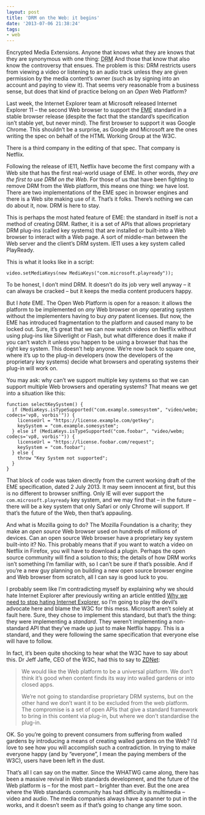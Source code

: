 ```yaml
---
layout: post
title: 'DRM on the Web: it begins'
date: '2013-07-06 21:38:24'
tags:
- web
---
```


Encrypted Media Extensions. Anyone that knows what they are knows that they are synonymous with one thing: <abbr title="Digital Rights Management">DRM</abbr> And those that know that also know the controversy that ensues. The problem is this: DRM restricts users from viewing a video or listening to an audio track unless they are given permission by the media content’s owner (such as by signing into an account and paying to view it). That seems very reasonable from a business sense, but does that kind of practice belong on an *Open* Web Platform?

Last week, the Internet Explorer team at Microsoft released Internet Explorer 11 – the second Web browser to support the <abbr title="Encrypted Media Extensions">EME</abbr> standard in a stable browser release (despite the fact that the standard’s specification isn’t stable yet, but never mind). The first browser to support it was Google Chrome. This shouldn’t be a surprise, as Google and Microsoft are the ones writing the spec on behalf of the HTML Working Group at the W3C.

There is a third company in the editing of that spec. That company is Netflix.

Following the release of IE11, Netflix have become the first company with a Web site that has the first real-world usage of EME. In other words, *they are the first to use DRM on the Web*. For those of us that have been fighting to remove DRM from the Web platform, this means one thing: we have lost. There are two implementations of the EME spec in browser engines and there is a Web site making use of it. That’s it folks. There’s nothing we can do about it, now. DRM is here to stay.

This is perhaps the most hated feature of EME: the standard in itself is not a method of creating DRM. Rather, it is a set of APIs that allows proprietary DRM plug-ins (called key systems) that are installed or built-into a Web browser to interact with a Web page. A sort of middle-man between the Web server and the client’s DRM system. IE11 uses a key system called PlayReady.

This is what it looks like in a script:

`video.setMediaKeys(new MediaKeys("com.microsoft.playready"));`

To be honest, I don’t mind DRM. It doesn’t do its job very well anyway – it can always be cracked – but it keeps the media content producers happy.

But I *hate* EME. The Open Web Platform is open for a reason: it allows the platform to be implemented on *any* Web browser on *any* operating system without the implementers having to buy *any* patent licenses. But now, the EME has introduced fragmentation to the platform and caused many to be locked out. Sure, it’s great that we can now watch videos on Netflix without using plug-ins like Silverlight or Flash, but what difference does it make if you can’t watch it unless you happen to be using a browser that has the right key system. This doesn’t help anyone. We’re now back to square one, where it’s up to the plug-in developers (now the developers of the proprietary key systems) decide what browsers and operating systems their plug-in will work on.

You may ask: why can’t we support multiple key systems so that we can support multiple Web browsers and operating systems? That means we get into a situation like this:

```
function selectKeySystem() {
  if (MediaKeys.isTypeSupported("com.example.somesystem", "video/webm; codecs='vp8, vorbis'")) {
    licenseUrl = "https://license.example.com/getkey";
    keySystem = "com.example.somesystem";
  } else if (MediaKeys.isTypeSupported("com.foobar", "video/webm; codecs='vp8, vorbis'")) {
    licenseUrl = "https://license.foobar.com/request";
    keySystem = "com.foobar";
  } else {
    throw "Key System not supported";
  }
}
```

That block of code was taken directly from the current working draft of the EME specification, dated 2 July 2013. It may seem innocent at first, but this is no different to browser sniffing. Only IE will ever support the `com.microsoft.playready` key system, and we may find that – in the future – there will be a key system that only Safari or only Chrome will support. If that’s the future of the Web, then that’s appauling.

And what is Mozilla going to do? The Mozilla Foundation is a charity; they make an *open source* Web browser used on hundreds of millions of devices. Can an open source Web browser have a proprietary key system built-into it? No. This probably means that if you want to watch a video on Netflix in Firefox, you will have to download a plugin. Perhaps the open source community will find a solution to this; the details of how DRM works isn’t something I’m familiar with, so I can’t be sure if that’s possible. And if you’re a new guy planning on building a new open source browser engine and Web browser from scratch, all I can say is good luck to you.

I probably seem like I’m contradicting myself by explaining why we should hate Internet Explorer after previously writing an article entitled [Why we need to stop hating Internet Explorer](http://joshtumath.me.uk/articles/why-we-need-to-stop-hating-internet-explorer.html), so I’m going to play the devil’s advocate here and blame the W3C for this mess. Microsoft aren’t solely at fault here. Sure, they chose to implement this standard, but that’s the thing: they were implementing a *standard*. They weren’t implementing a non-standard API that they’ve made up just to make Netflix happy. This is a standard, and they were following the same specification that everyone else will have to follow.

In fact, it’s been quite shocking to hear what the W3C have to say about this. Dr Jeff Jaffe, CEO of the W3C, had this to say to [ZDNet](http://www.zdnet.com/reject-drm-and-you-risk-walling-off-parts-of-the-web-says-w3c-chief-7000017388/):

> We would like the Web platform to be a universal platform. We don’t think it’s good when content finds its way into walled gardens or into closed apps.
> 
> We’re not going to standardise proprietary DRM systems, but on the other hand we don’t want it to be excluded from the web platform. The compromise is a set of open APIs that give a standard framework to bring in this content via plug-in, but where we don’t standardise the plug-in.

OK. So you’re going to prevent consumers from suffering from walled gardens by introducing a means of creating walled gardens on the Web? I’d love to see how you will accomplish such a contradiction. In trying to make everyone happy (and by “everyone”, I mean the paying members of the W3C), users have been left in the dust.

That’s all I can say on the matter. Since the WHATWG came along, there has been a massive revival in Web standards development, and the future of the Web platform is – for the most part – brighter than ever. But the one area where the Web standards community has had difficulty is multimedia – video and audio. The media companies always have a spanner to put in the works, and it doesn’t seem as if that’s going to change any time soon.
